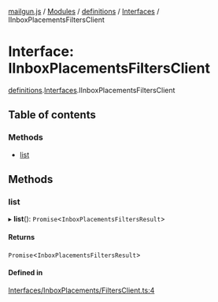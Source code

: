 [mailgun.js](../README.md) / [Modules](../modules.md) / [definitions](../modules/definitions.md) / [Interfaces](../modules/definitions.Interfaces.md) / IInboxPlacementsFiltersClient

# Interface: IInboxPlacementsFiltersClient

[definitions](../modules/definitions.md).[Interfaces](../modules/definitions.Interfaces.md).IInboxPlacementsFiltersClient

## Table of contents

### Methods

- [list](definitions.Interfaces.IInboxPlacementsFiltersClient.md#list)

## Methods

### list

▸ **list**(): `Promise`\<`InboxPlacementsFiltersResult`\>

#### Returns

`Promise`\<`InboxPlacementsFiltersResult`\>

#### Defined in

[Interfaces/InboxPlacements/FiltersClient.ts:4](https://github.com/mailgun/mailgun.js/blob/d73f136/lib/Interfaces/InboxPlacements/FiltersClient.ts#L4)
